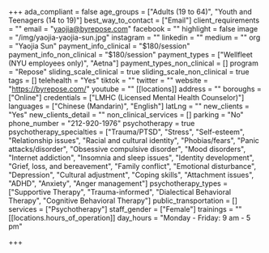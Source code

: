 +++
ada_compliant = false
age_groups = ["Adults (19 to 64)", "Youth and Teenagers (14 to 19)"]
best_way_to_contact = ["Email"]
client_requirements = ""
email = "yaojia@byrepose.com"
facebook = ""
highlight = false
image = "/img/yaojia-yaojia-sun.jpg"
instagram = ""
linkedin = ""
medium = ""
org = "Yaojia Sun"
payment_info_clinical = "$180/session"
payment_info_non_clinical = "$180/session"
payment_types = ["Wellfleet (NYU employees only)", "Aetna"]
payment_types_non_clinical = []
program = "Repose"
sliding_scale_clinical = true
sliding_scale_non_clinical = true
tags = []
telehealth = "Yes"
tiktok = ""
twitter = ""
website = "https://byrepose.com/"
youtube = ""
[[locations]]
address = ""
boroughs = ["Online"]
credentials = ["LMHC (Licensed Mental Health Counselor)"]
languages = ["Chinese (Mandarin)", "English"]
latLng = ""
new_clients = "Yes"
new_clients_detail = ""
non_clinical_services = []
parking = "No"
phone_number = "212-920-1976"
psychotherapy = true
psychotherapy_specialties = ["Trauma/PTSD", "Stress", "Self-esteem", "Relationship issues", "Racial and cultural identity", "Phobias/fears", "Panic attacks/disorder", "Obsessive compulsive disorder", "Mood disorders", "Internet addiction", "Insomnia and sleep issues", "Identity development", "Grief, loss, and bereavement", "Family conflict", "Emotional disturbance", "Depression", "Cultural adjustment", "Coping skills", "Attachment issues", "ADHD", "Anxiety", "Anger management"]
psychotherapy_types = ["Supportive Therapy", "Trauma-informed", "Dialectical Behavioral Therapy", "Cognitive Behavioral Therapy"]
public_transportation = []
services = ["Psychotherapy"]
staff_gender = ["Female"]
trainings = ""
[[locations.hours_of_operation]]
day_hours = "Monday - Friday: 9 am - 5 pm"

+++
